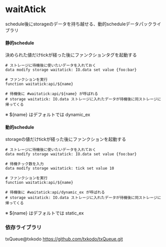 # waitAtick
schedule後にstorageのデータを持ち越せる、動的scheduleデータパックライブラリ

#### 静的schedule
決められた値だけtickが経った後にファンクションタグを起動する

```mcfunction
# ストレージに待機後に使いたいデータを入れておく
data modify storage waitatick: IO.data set value {foo:bar}

# ファンクションを実行
function waitatick:api/${name}

# 待機後に #waitatick:api/${name} が呼ばれる
# storage waitatick: IO.data ストレージに入れたデータが待機後に同ストレージに帰ってくる
```
※ ${name} はデフォルトでは dynamic_ex

#### 動的schedule
storageの値だけtickが経った後にファンクションを起動する

```mcfunction
# ストレージに待機後に使いたいデータを入れておく
data modify storage waitatick: IO.data set value {foo:bar}

# 待機チック数を入力
data modify storage waitatick: tick set value 10

# ファンクションを実行
function waitatick:api/${name}

# 待機後に #waitatick:api/dynamic_ex が呼ばれる
# storage waitatick: IO.data ストレージに入れたデータが待機後に同ストレージに帰ってくる
```
※ ${name} はデフォルトでは static_ex

### 依存ライブラリ
txQueue@txkodo
https://github.com/txkodo/txQueue.git

